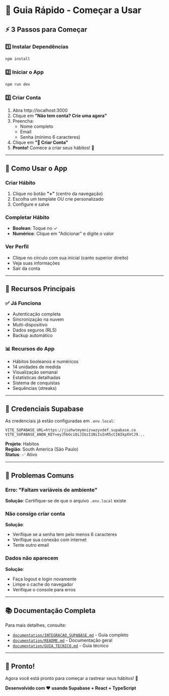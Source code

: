# 🚀 Guia Rápido - Começar a Usar

## ⚡ 3 Passos para Começar

### 1️⃣ Instalar Dependências
```bash
npm install
```

### 2️⃣ Iniciar o App
```bash
npm run dev
```

### 3️⃣ Criar Conta
1. Abra http://localhost:3000
2. Clique em **"Não tem conta? Crie uma agora"**
3. Preencha:
   - Nome completo
   - Email
   - Senha (mínimo 6 caracteres)
4. Clique em **"🚀 Criar Conta"**
5. **Pronto!** Comece a criar seus hábitos! 🎉

---

## 📱 Como Usar o App

### Criar Hábito
1. Clique no botão **"+"** (centro da navegação)
2. Escolha um template OU crie personalizado
3. Configure e salve

### Completar Hábito
- **Boolean**: Toque no ✓
- **Numérico**: Clique em "Adicionar" e digite o valor

### Ver Perfil
- Clique no círculo com sua inicial (canto superior direito)
- Veja suas informações
- Sair da conta

---

## 🎯 Recursos Principais

### ✅ Já Funciona
- Autenticação completa
- Sincronização na nuvem
- Multi-dispositivo
- Dados seguros (RLS)
- Backup automático

### 📊 Recursos do App
- Hábitos booleanos e numéricos
- 14 unidades de medida
- Visualização semanal
- Estatísticas detalhadas
- Sistema de conquistas
- Sequências (streaks)

---

## 🔑 Credenciais Supabase

As credenciais já estão configuradas em `.env.local`:

```env
VITE_SUPABASE_URL=https://jiohwtmymnizvwzyvdef.supabase.co
VITE_SUPABASE_ANON_KEY=eyJhbGciOiJIUzI1NiIsInR5cCI6IkpXVCJ9...
```

**Projeto**: Habitos  
**Região**: South America (São Paulo)  
**Status**: ✅ Ativo

---

## 🐛 Problemas Comuns

### Erro: "Faltam variáveis de ambiente"
**Solução**: Certifique-se de que o arquivo `.env.local` existe

### Não consigo criar conta
**Solução**: 
- Verifique se a senha tem pelo menos 6 caracteres
- Verifique sua conexão com internet
- Tente outro email

### Dados não aparecem
**Solução**:
- Faça logout e login novamente
- Limpe o cache do navegador
- Verifique o console para erros

---

## 📚 Documentação Completa

Para mais detalhes, consulte:
- [`documentation/INTEGRACAO_SUPABASE.md`](./documentation/INTEGRACAO_SUPABASE.md) - Guia completo
- [`documentation/README.md`](./documentation/README.md) - Documentação geral
- [`documentation/GUIA_TECNICO.md`](./documentation/GUIA_TECNICO.md) - Guia técnico

---

## 🎉 Pronto!

Agora você está pronto para começar a rastrear seus hábitos! 🚀

**Desenvolvido com ❤️ usando Supabase + React + TypeScript**

